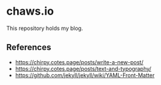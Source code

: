 # chaws.io
This repository holds my blog.

## References
- https://chirpy.cotes.page/posts/write-a-new-post/
- https://chirpy.cotes.page/posts/text-and-typography/
- https://github.com/jekyll/jekyll/wiki/YAML-Front-Matter
